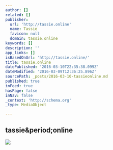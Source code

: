 ```yaml
---
author: []
related: []
publisher:
  url: 'http://tassie.online'
  name: Tassie
  favicon: null
  domain: tassie.online
keywords: []
description: ''
app_links: []
isBasedOnUrl: 'http://tassie.online/'
title: tassie.online
datePublished: '2016-03-10T22:35:38.099Z'
dateModified: '2016-03-09T12:36:25.896Z'
sourcePath: _posts/2016-03-10-tassieonline.md
published: true
inFeed: true
hasPage: false
inNav: false
_context: 'http://schema.org'
_type: MediaObject

---
```

<article style=""><h1>tassie&amp;period;online</h1><img src="https://s3-us-west-2.amazonaws.com/the-grid-img/p/e5d5b014deec3f601f8107b1b530600569331b0c.jpg" /></article>